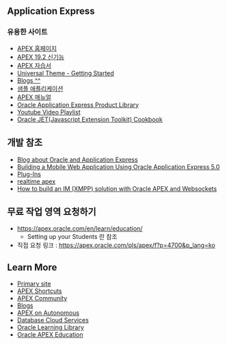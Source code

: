 
## Application Express

### 유용한 사이트
  * [APEX 홈페이지](https://apex.oracle.com/ko/)
  * [APEX 19.2 신기능](https://www.oracle.com/technetwork/developer-tools/apex/overview/apex-191-new-features-5443435.pdf)
  * [APEX 자습서](https://apex.oracle.com/ko/learn/tutorials/)
  * [Universal Theme - Getting Started](https://apex.oracle.com/pls/apex/f?p=42:500:::NO:::)
   * [Blogs ^^](https://blogs.oracle.com/apex)  
  * [샘플 애플리케이션](https://apex.oracle.com/ko/solutions/apps/)
  * [APEX 매뉴얼](https://apex.oracle.com/en/learn/documentation/)
  * [Oracle Application Express Product Library](
  https://apexapps.oracle.com/pls/apex/f?p=44785:OLL_PR_LIB:5787136699296::NO:RP,OLL_PR_LIB:P141_PAGE_ID,P141_SECTION_ID,P141_PREV_PAGE:537,3700,2)
  * [Youtube Video Playlist](https://www.youtube.com/channel/UCEpIXFjcQIztReQNLymvYrQ/featured)
  * [Oracle JET(Javascript Extension Toolkit) Cookbook](https://www.oracle.com/webfolder/technetwork/jet/jetCookbook.html?component=dataVisualizations&demo=divergingStack&mode=web_tab_land)
## 개발 참조  
  * [Blog about Oracle and Application Express](https://dickdral.blogspot.com/2019/07/creating-mobile-app-with-apex-part-1.html)
  * [Building a Mobile Web Application Using Oracle Application Express 5.0](https://www.oracle.com/webfolder/technetwork/tutorials/obe/db/apex/r50/CreMobileApp_apex50EA/CreMobileApp_apex50EA.html)
  * [Plug-Ins](https://apex.world/ords/f?p=100:700)
  * [realtime apex](https://www.doag.org/formes/pubfiles/4185876/2012-K-DEV-Johannes_Mangold-Realtime_Web_Anwendungen_mit_APEX-Praesentation.pdf)
  * [How to build an IM (XMPP) solution with Oracle APEX and Websockets](https://technology.amis.nl/2012/10/01/how-to-build-an-im-xmpp-solution-with-oracle-apex-and-websockets/)
## 무료 작업 영역 요청하기
* https://apex.oracle.com/en/learn/education/ 
   * Setting up your Students 란 참조
* 직접 요청 링크 : https://apex.oracle.com/pls/apex/f?p=4700&p_lang=ko
## Learn More
* [Primary site](https://apex.oracle.com)
* [APEX Shortcuts](https://apex.oracle.com/shortcuts)
* [APEX Community](https://apex.oracle.com/community)
* [Blogs](https://blogs.oracle.com/apex)
* [APEX on Autonomous](https://apex.oracle.com/autnomous)
* [Database Cloud Services](https://cloud.oracle.com/database)
* [Oracle Learning Library](https://www.oracle.com/oll)
* [Oracle APEX Education](https://apex.oracle.com/education)
